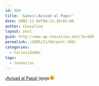 ```yaml
---
id: 569
title: '&iexcl;Avisad al Papa!'
date: 2005-11-04T08:11:20+02:00
author: Chavalina
layout: post
guid: http://www.wp.chavalina.net/?p=569
permalink: /2005/11/04/post-569/
categories:
  - Curiosidades
tags:
  - tonterías
---
```

<a href="http://www.proyectoisla.com/mangasverdes/?p=1250" target="_blank">&iexcl;Avisad al Papa!</a> jejeje![emo](/imagenes/emoticonos/risa.gif)